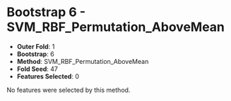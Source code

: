 # Bootstrap 6 - SVM_RBF_Permutation_AboveMean

- **Outer Fold**: 1
- **Bootstrap**: 6
- **Method**: SVM_RBF_Permutation_AboveMean
- **Fold Seed**: 47
- **Features Selected**: 0

No features were selected by this method.
